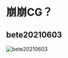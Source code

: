 # 崩崩CG？

## bete20210603

![bete20210603](https://cdn.jsdelivr.net/gh/Rcrwrate/benghuai/.gitbook/assets/bete20210603.png)



